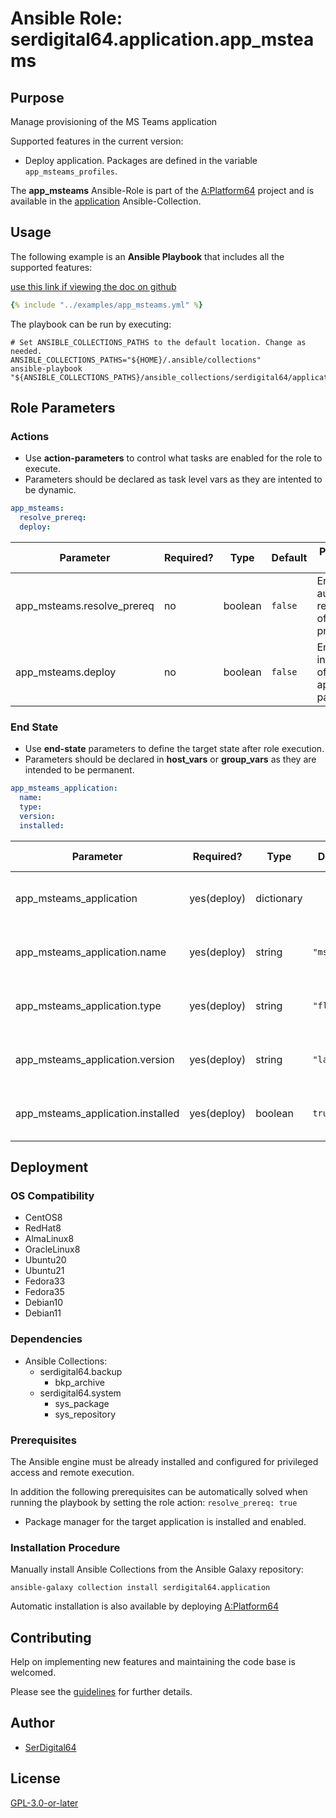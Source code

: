 # Ansible Role: serdigital64.application.app_msteams

## Purpose

Manage provisioning of the MS Teams application

Supported features in the current version:

- Deploy application. Packages are defined in the variable `app_msteams_profiles`.

The **app_msteams** Ansible-Role is part of the [A:Platform64](https://github.com/serdigital64/aplatform64) project and is available in the [application](https://aplatform64.readthedocs.io/en/latest/collections/application) Ansible-Collection.

## Usage

The following example is an **Ansible Playbook** that includes all the supported features:

[use this link if viewing the doc on github](https://github.com/aplatform64/application/blob/main/playbooks/app_msteams.yml)

```yaml
{% include "../examples/app_msteams.yml" %}
```

The playbook can be run by executing:

```shell
# Set ANSIBLE_COLLECTIONS_PATHS to the default location. Change as needed.
ANSIBLE_COLLECTIONS_PATHS="${HOME}/.ansible/collections"
ansible-playbook "${ANSIBLE_COLLECTIONS_PATHS}/ansible_collections/serdigital64/application/playbooks/app_msteams.yml"
```

## Role Parameters

### Actions

- Use **action-parameters** to control what tasks are enabled for the role to execute.
- Parameters should be declared as task level vars as they are intented to be dynamic.

```yaml
app_msteams:
  resolve_prereq:
  deploy:
```

| Parameter                  | Required? | Type    | Default | Purpose / Value                             |
| -------------------------- | --------- | ------- | ------- | ------------------------------------------- |
| app_msteams.resolve_prereq | no        | boolean | `false` | Enable automatic resolution of prequisites  |
| app_msteams.deploy         | no        | boolean | `false` | Enable installation of application packages |

### End State

- Use **end-state** parameters to define the target state after role execution.
- Parameters should be declared in **host_vars** or **group_vars** as they are intended to be permanent.

```yaml
app_msteams_application:
  name:
  type:
  version:
  installed:
```

| Parameter                         | Required?   | Type       | Default     | Purpose / Value                    |
| --------------------------------- | ----------- | ---------- | ----------- | ---------------------------------- |
| app_msteams_application           | yes(deploy) | dictionary |             | Set application package end state  |
| app_msteams_application.name      | yes(deploy) | string     | `"msteams"` | Select application package name    |
| app_msteams_application.type      | yes(deploy) | string     | `"flatpak"` | Select application package type    |
| app_msteams_application.version   | yes(deploy) | string     | `"latest"`  | Select application package version |
| app_msteams_application.installed | yes(deploy) | boolean    | `true`      | Set application package end state  |

## Deployment

### OS Compatibility

- CentOS8
- RedHat8
- AlmaLinux8
- OracleLinux8
- Ubuntu20
- Ubuntu21
- Fedora33
- Fedora35
- Debian10
- Debian11

### Dependencies

- Ansible Collections:
  - serdigital64.backup
    - bkp_archive
  - serdigital64.system
    - sys_package
    - sys_repository

### Prerequisites

The Ansible engine must be already installed and configured for privileged access and remote execution.

In addition the following prerequisites can be automatically solved when running the playbook by setting the role action: `resolve_prereq: true`

- Package manager for the target application is installed and enabled.

### Installation Procedure

Manually install Ansible Collections from the Ansible Galaxy repository:

```shell
ansible-galaxy collection install serdigital64.application
```

Automatic installation is also available by deploying [A:Platform64](https://aplatform64.readthedocs.io/en/latest/#deployment)

## Contributing

Help on implementing new features and maintaining the code base is welcomed.

Please see the [guidelines](https://aplatform64.readthedocs.io/en/latest/contributing/CONTRIBUTING) for further details.

## Author

- [SerDigital64](https://serdigital64.github.io/)

## License

[GPL-3.0-or-later](https://www.gnu.org/licenses/gpl-3.0.txt)
